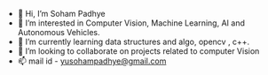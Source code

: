 - 👋 Hi, I’m Soham Padhye
- 👀 I’m interested in Computer Vision, Machine Learning, AI and Autonomous Vehicles.
- 🌱 I’m currently learning data structures and algo, opencv , c++.
- 💞️ I’m looking to collaborate on projects related to computer Vision
- 📫 mail id - yusohampadhye@gmail.com

<!---
sohampadhye/sohampadhye is a ✨ special ✨ repository because its `README.md` (this file) appears on your GitHub profile.
You can click the Preview link to take a look at your changes.
--->
